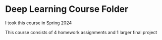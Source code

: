 # Deep Learning Course Folder
I took this course in Spring 2024

This course consists of 4 homework assignments and 1 larger final project
